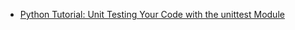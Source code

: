 * [Python Tutorial: Unit Testing Your Code with the unittest Module](https://www.youtube.com/watch?v=6tNS--WetLI)
